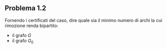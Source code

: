 ## Problema 1.2

Fornendo i certificati del caso, dire quale sia il minimo numero di archi la cui rimozione renda bipartito: 
- il grafo $G$
- il grafo $G_{0}$